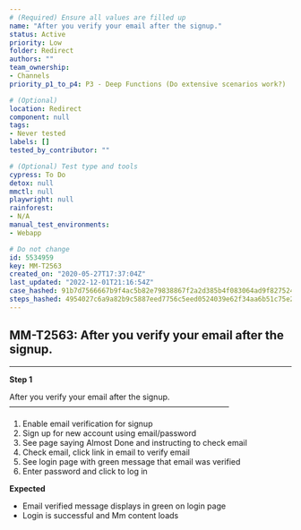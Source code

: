 ```yaml
---
# (Required) Ensure all values are filled up
name: "After you verify your email after the signup."
status: Active
priority: Low
folder: Redirect
authors: ""
team_ownership:
- Channels
priority_p1_to_p4: P3 - Deep Functions (Do extensive scenarios work?)

# (Optional)
location: Redirect
component: null
tags:
- Never tested
labels: []
tested_by_contributor: ""

# (Optional) Test type and tools
cypress: To Do
detox: null
mmctl: null
playwright: null
rainforest:
- N/A
manual_test_environments:
- Webapp

# Do not change
id: 5534959
key: MM-T2563
created_on: "2020-05-27T17:37:04Z"
last_updated: "2022-12-01T21:16:54Z"
case_hashed: 91b7d7566667b9f4ac5b82e79838867f2a2d385b4f083064ad9f8275241f8d1ec1869cdab39394cbdbb11e3d7b9ab3ef
steps_hashed: 4954027c6a9a82b9c5887eed7756c5eed0524039e62f34aa6b51c75e22e65993fb3ae10d462bcd8de3c5369169a923aa
---
```


<!-- (Auto-generated) Based on frontmatter's "key" and "name" -->

## MM-T2563: After you verify your email after the signup.

---

**Step 1**

After you verify your email after the signup.\
————————————————————————————

1. Enable email verification for signup
2. Sign up for new account using email/password
3. See page saying Almost Done and instructing to check email
4. Check email, click link in email to verify email
5. See login page with green message that email was verified
6. Enter password and click to log in

**Expected**

- Email verified message displays in green on login page
- Login is successful and Mm content loads
